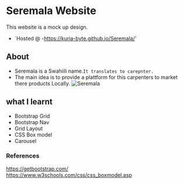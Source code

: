 # Seremala Website
This website is a mock up design.
- `Hosted @ -https://kuria-byte.github.io/Seremala/'

## About
- Seremala is a Swahiili name.`It translates to carepnter.`
- The main idea is to provide a plattform for this carpenters to market there products Locally.
![Seremala](https://user-images.githubusercontent.com/61579772/83940264-ea7c0f80-a815-11ea-848d-7b7a910937a2.jpg)

## what I learnt
- Bootstrap Grid
- Bootstrap Nav
- Grid Layout
- CSS Box model
- Carousel



### References
https://getbootstrap.com/
https://www.w3schools.com/css/css_boxmodel.asp

